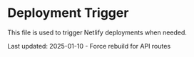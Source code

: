 # Deployment Trigger

This file is used to trigger Netlify deployments when needed.

Last updated: 2025-01-10 - Force rebuild for API routes
